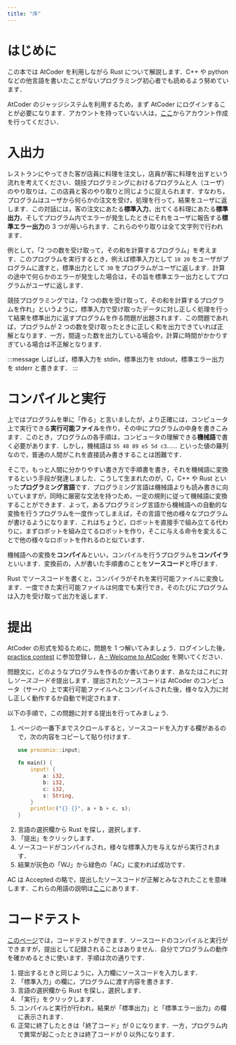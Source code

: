 ```yaml
---
title: "序"
---
```


# はじめに
この本では AtCoder を利用しながら Rust について解説します．C++ や python などの他言語を書いたことがないプログラミング初心者でも読めるよう努めています．

AtCoder のジャッジシステムを利用するため，まず AtCoder にログインすることが必要になります．アカウントを持っていない人は，[ここ](https://atcoder.jp/register)からアカウント作成を行ってください．

# 入出力
レストランにやってきた客が店員に料理を注文し，店員が客に料理を出すという流れを考えてください．競技プログラミングにおけるプログラムと人（ユーザ）のやり取りは，この店員と客のやり取りと同じように捉えられます．すなわち，プログラムはユーザから何らかの注文を受け，処理を行って，結果をユーザに返します．この対話には，客の注文にあたる**標準入力**，出てくる料理にあたる**標準出力**，そしてプログラム内でエラーが発生したときにそれをユーザに報告する**標準エラー出力**の 3 つが用いられます．これらのやり取りは全て文字列で行われます．

例として，「2 つの数を受け取って，その和を計算するプログラム」を考えます．このプログラムを実行するとき，例えば標準入力として `10 20` をユーザがプログラムに渡すと，標準出力として `30` をプログラムがユーザに返します．計算の途中で何らかのエラーが発生した場合は，その旨を標準エラー出力としてプログラムがユーザに返します．

競技プログラミングでは，「2 つの数を受け取って，その和を計算するプログラムを作れ」というように，標準入力で受け取ったデータに対し正しく処理を行って結果を標準出力に返すプログラムを作る問題が出題されます．この問題であれば，プログラムが 2 つの数を受け取ったときに正しく和を出力できていれば正解となります．一方，間違った数を出力している場合や，計算に時間がかかりすぎている場合は不正解となります．

:::message
しばしば，標準入力を stdin，標準出力を stdout，標準エラー出力を stderr と書きます．
:::

# コンパイルと実行
上ではプログラムを単に「作る」と言いましたが，より正確には，コンピュータ上で実行できる**実行可能ファイル**を作り，その中にプログラムの中身を書きこみます．このとき，プログラムの各手順は，コンピュータの理解できる**機械語**で書く必要があります．しかし，機械語は `55 48 89 e5 5d c3`…… といった値の羅列なので，普通の人間がこれを直接読み書きすることは困難です．

そこで，もっと人間に分かりやすい書き方で手順書を書き，それを機械語に変換するという手段が発達しました．こうして生まれたのが，C，C++ や Rust といった**プログラミング言語**です．プログラミング言語は機械語よりも読み書きに向いていますが，同時に厳密な文法を持つため，一定の規則に従って機械語に変換することができます．よって，あるプログラミング言語から機械語への自動的な変換を行うプログラムを一度作ってしまえば，その言語で他の様々なプログラムが書けるようになります．これはちょうど，ロボットを直接手で組み立てる代わりに，まずロボットを組み立てるロボットを作り，そこに与える命令を変えることで他の様々なロボットを作れるのと似ています．

機械語への変換を**コンパイル**といい，コンパイルを行うプログラムを**コンパイラ**といいます．変換前の，人が書いた手順書のことを**ソースコード**と呼びます．

Rust でソースコードを書くと，コンパイラがそれを実行可能ファイルに変換します．一度できた実行可能ファイルは何度でも実行でき，そのたびにプログラムは入力を受け取って出力を返します．

# 提出
AtCoder の形式を知るために，問題を 1 つ解いてみましょう．ログインした後，[practice contest](https://atcoder.jp/contests/practice) に参加登録し，[A - Welcome to AtCoder](https://atcoder.jp/contests/practice/tasks/practice_1) を開いてください．

問題文に，どのようなプログラムを作るのか書いてあります．あなたはこれに対し*ソースコードを*提出します．提出されたソースコードは AtCoder のコンピュータ（サーバ）上で実行可能ファイルへとコンパイルされた後，様々な入力に対し正しく動作するか自動で判定されます．

以下の手順で，この問題に対する提出を行ってみましょう．

1. ページの一番下までスクロールすると，ソースコードを入力する欄があるので，次の内容をコピーして貼り付けます．
   ```rust
   use proconio::input;
   
   fn main() {
       input! {
           a: i32,
           b: i32,
           c: i32,
           s: String,
       }
       println!("{} {}", a + b + c, s);
   }
   ```
1. 言語の選択欄から Rust を探し，選択します．
1. 「提出」をクリックします．
1. ソースコードがコンパイルされ，様々な標準入力を与えながら実行されます．
1. 結果が灰色の「WJ」から緑色の「AC」に変われば成功です．

AC は Accepted の略で，提出したソースコードが正解とみなされたことを意味します．これらの用語の説明は[ここ](https://atcoder.jp/contests/practice/glossary)にあります．

# コードテスト
[このページ](https://atcoder.jp/contests/practice/custom_test)では，コードテストができます．ソースコードのコンパイルと実行ができますが，提出として記録されることはありません．自分でプログラムの動作を確かめるときに使います．手順は次の通りです．

1. 提出するときと同じように，入力欄にソースコードを入力します．
1. 「標準入力」の欄に，プログラムに渡す内容を書きます．
1. 言語の選択欄から Rust を探し，選択します．
1. 「実行」をクリックします．
1. コンパイルと実行が行われ，結果が「標準出力」と「標準エラー出力」の欄に表示されます．
1. 正常に終了したときは「終了コード」が 0 になります．一方，プログラム内で異常が起こったときは終了コードが 0 以外になります．
